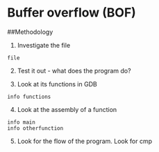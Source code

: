 # Buffer overflow (BOF)

##Methodology

1. Investigate the file
```
file
```

2. Test it out - what does the program do?

3. Look at its functions in GDB

```
info functions
```

4. Look at the assembly of a function

```
info main
info otherfunction
```

5. Look for the flow of the program. Look for cmp